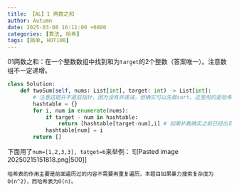 ```yaml
---
title: 【AL】1 两数之和
author: Autumn
date: 2025-03-08 16:11:00 +0800
categories: [算法, 哈希]
tags: [简单, HOT100]
---
```


01两数之和：在一个整数数组中找到和为`target`的2个整数（答案唯一）。注意数组不一定递增。
```Python
class Solution:
    def twoSum(self, nums: List[int], target: int) -> List[int]:
        # 注意这题并不是双指针，因为没有非递减，但确实可以先做sort。这里用的是哈希表
        hashtable = {}
        for i, num in enumerate(nums):
            if target - num in hashtable:
                return [hashtable[target-num],i] # 如果补数确实之前已经出现过，那么
            hashtable[num] = i
        return []
```
下面用了`num=[1,2,3,3], tatget=6`来举例：
![[Pasted image 20250215151818.png|500]]

	哈希表的作用主要是前面遍历过的内容不需要再重复遍历，本题目如果暴力搜索复杂度为O(n^2)，而哈希表为O(n)。
